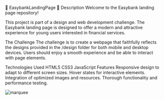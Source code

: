 💎 EasybankLandingPage 💎
Description
Welcome to the Easybank landing page repository!

This project is part of a design and web development challenge. The Easybank landing page is designed to offer a modern and attractive experience for young users interested in financial services.

The Challenge
The challenge is to create a webpage that faithfully reflects the designs provided in the /design folder for both mobile and desktop devices. Users should enjoy a smooth experience and be able to interact with page elements.

Technologies Used
HTML5
CSS3
JavaScript
Features
Responsive design to adapt to different screen sizes.
Hover states for interactive elements.
Integration of optimized images and resources.
Thorough functionality and performance testing.

![marquee](https://github.com/Linamarialopezfle/EasybankLandingPage/assets/59810941/d2418c5a-fa88-40d3-8869-5974eb793670)
